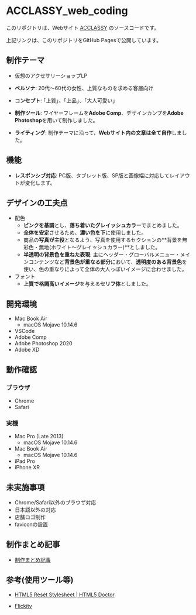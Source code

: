 # ACCLASSY_web_coding

このリポジトリは、Webサイト [ACCLASSY](https://fuchsia-84.github.io/ACCLASSY_web_coding/) のソースコードです。

上記リンクは、このリポジトリをGitHub Pagesで公開しています。

## 制作テーマ

- 仮想のアクセサリーショップLP

- **ペルソナ**: 20代〜60代の女性、上質なものを求める客層向け

- **コンセプト**: ｢上質｣、｢上品｣、｢大人可愛い｣

- **制作ツール**: ワイヤーフレームを**Adobe Comp**、デザインカンプを**Adobe Photoshop**を用いて制作しました。

- **ライティング**: 制作テーマに沿って、**Webサイト内の文章は全て自作**しました。

## 機能

- **レスポンシブ対応**: PC版、タブレット版、SP版と画像幅に対応してレイアウトが変化します。

## デザインの工夫点

- 配色
  - **ピンクを基調**とし、**落ち着いたグレイッシュカラー**でまとめました。
  - **全体を安定**させるため、**濃い色を下**に使用しました。
  - 商品の**写真が主役**となるよう、写真を使用するセクションの**背景を無彩色・無地(ホワイト〜グレイッシュカラー)**としました。
  - **半透明の背景色を重ねた表現**: 主にヘッダー・グローバルメニュー・メインコンテンツなど**背景色が重なる部分**において、**透明度のある背景色**を使い、色の重なりによって全体の大人っぽいイメージに合わせました。
- フォント
  - **上質で格調高いイメージ**を与える**セリフ体**としました。

## 開発環境

- Mac Book Air
  - macOS Mojave 10.14.6
- VSCode
- Adobe Comp
- Adobe Photoshop 2020
- Adobe XD

## 動作確認

### ブラウザ

- Chrome
- Safari

### 実機

- Mac Pro (Late 2013)
  - macOS Mojave 10.14.6
- Mac Book Air
  - macOS Mojave 10.14.6
- iPad Pro
- iPhone XR

## 未実施事項

- Chrome/Safari以外のブラウザ対応
- 日本語以外の対応
- 店舗ロゴ制作
- faviconの設置

## 制作まとめ記事

- [制作まとめ記事](https://fuchsia-84.hatenablog.com/entry/2021/08/18/200000)

## 参考(使用ツール等)

- [HTML5 Reset Stylesheet \| HTML5 Doctor](http://html5doctor.com/html-5-reset-stylesheet/)

- [Flickity](https://flickity.metafizzy.co/)
